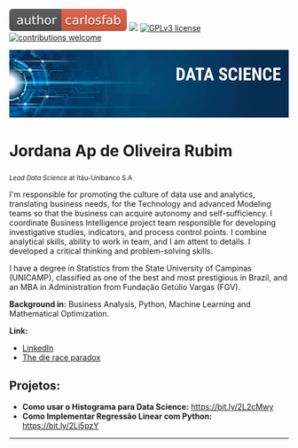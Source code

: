 [![author](author-jordana-red.svg)](https://www.linkedin.com/in/jordana-oliveira-rubim-5b093520/) 
[![](https://img.shields.io/badge/python-3.7+-blue.svg)](https://www.python.org/downloads/release/python-365/) 
[![GPLv3 license](https://img.shields.io/badge/License-GPLv3-blue.svg)](http://perso.crans.org/besson/LICENSE.html) 
[![contributions welcome](https://img.shields.io/badge/contributions-welcome-brightgreen.svg?style=flat)](https://github.com/carlosfab/data_science/issues)

<p align="center">
  <img src="banner.png" >
</p>

# Jordana Ap de Oliveira Rubim
<sub>*Lead Data Science* at Itáu-Unibanco S.A</sub>

I'm responsible for promoting the culture of data use and analytics, translating business needs, for the Technology and advanced Modeling teams so that the business can acquire autonomy and self-sufficiency.
I coordinate Business Intelligence project team responsible for developing investigative studies, indicators, and process control points. I combine analytical skills, ability to work in team, and I am attent to details. I developed a critical thinking and problem-solving skills.

I have a degree in Statistics from the State University of Campinas (UNICAMP), classified as one of the best and most prestigious in Brazil, and an MBA in Administration from Fundação Getúlio Vargas (FGV).

**Background in:** Business Analysis, Python, Machine Learning and Mathematical Optimization.

**Link:**
* [LinkedIn](https://www.linkedin.com/in/jordana-oliveira-rubim-5b093520/)
* [The die race paradox](http://www2.ime.unicamp.br/conteudo/die-race-paradox/)





## Projetos:
* **Como usar o Histograma para Data Science:** https://bit.ly/2L2cMwy
* **Como Implementar Regressão Linear com Python:** https://bit.ly/2Li5pzY
---


